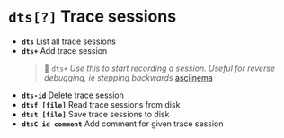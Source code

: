 <!-- TITLE: dts -->

#  **`dts[?]`** Trace sessions

- **`dts`** List all trace sessions
- **`dts+`** Add trace session
  > 🚀 `dts+` _Use this to start recording a session. Useful for reverse debugging, ie stepping backwards_ [asciinema](https://asciinema.org/a/uP1rrlpJu7xzq5pxLpYpZ7qVn)
- **`dts-id`** Delete trace session
- **`dtsf [file]`** Read trace sessions from disk
- **`dtst [file]`** Save trace sessions to disk
- **`dtsC id comment`** Add comment for given trace session

<p hidden>dts dts+ dts-id dtsf dtst dtsC</p>